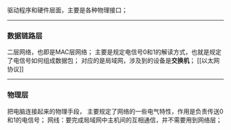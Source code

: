 驱动程序和硬件层面，主要是各种物理接口；
***
### 数据链路层
二层网络，也即是MAC层网络；
主要是规定电信号0和1的解读方式，也就是规定了电信号如何组成数据包；
对应的是局域网，涉及到的设备是**交换机**；
[[以太网协议]]
***
### 物理层
把电脑连接起来的物理手段， 主要规定了网络的一些电气特性，作用是负责传送0和1的电信号；
网线：要完成局域网中主机间的互相通信，并不需要用到网络层；

